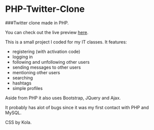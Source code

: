 # PHP-Twitter-Clone
###Twitter clone made in PHP.


You can check out the live preview [here](http://www.infoprem.pl/kolu/).


This is a small project I coded for my IT classes. It features:

- registering (with activation code)
- logging in
- following and unfollowing other users
- sending messages to other users
- mentioning other users
- searching
- hashtags
- simple profiles

Aside from PHP it also uses Bootstrap, JQuery and Ajax.

It probably has alot of bugs since it was my first contact with PHP and MySQL.

CSS by Kola.
